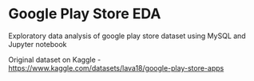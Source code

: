 # Google Play Store EDA
 Exploratory data analysis of google play store dataset using MySQL and Jupyter notebook

 Original dataset on Kaggle - https://www.kaggle.com/datasets/lava18/google-play-store-apps
